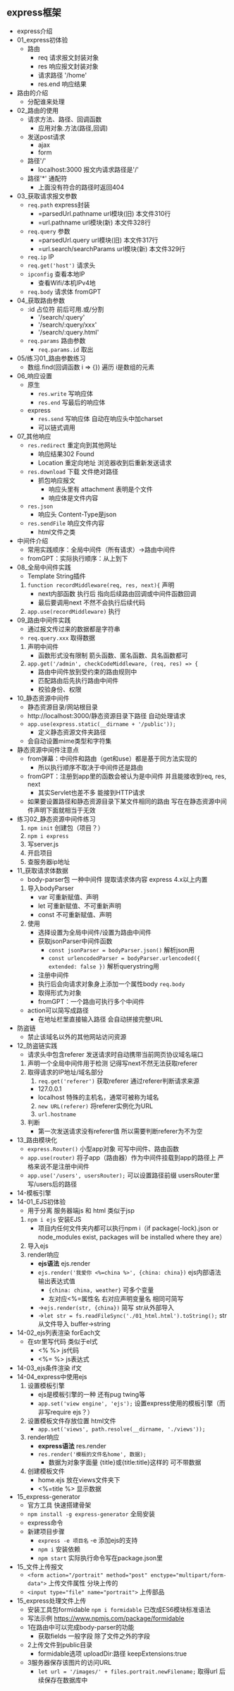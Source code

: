 ## express框架
- express介绍
- 01_express初体验
  - 路由
    - req 请求报文封装对象
    - res 响应报文封装对象
    - 请求路径 '/home'
    - res.end 响应结果
- 路由的介绍
  - 分配谁来处理
- 02_路由的使用
  - 请求方法、路径、回调函数
    - 应用对象.方法(路径,回调)
  - 发送post请求
    - ajax
    - form
  - 路径'/'
    - localhost:3000 报文内请求路径是'/'
  - 路径'*' 通配符
    - 上面没有符合的路径时返回404
- 03_获取请求报文参数
  - `req.path` express封装
    - =parsedUrl.pathname url模块(旧) 本文件310行
    - =url.pathname url模块(新) 本文件328行
  - `req.query` 参数
    - =parsedUrl.query url模块(旧) 本文件317行
    - =url.search/searchParams url模块(新) 本文件329行
  - `req.ip` IP
  - `req.get('host')` 请求头
  - `ipconfig` 查看本地IP
    - 查看Wifi/本机IPv4地
  - `req.body` 请求体 fromGPT
- 04_获取路由参数
  - :id 占位符 前后可用.或/分割
    - '/search/:query'
    - '/search/:query/xxx'
    - '/search/:query.html'
  - `req.params` 路由参数
    - `req.params.id` 取出
- 05/练习01_路由参数练习
  - 数组.find(回调函数 i => {}) 遍历 i是数组的元素
- 06_响应设置
  - 原生
    - `res.write` 写响应体
    - `res.end` 写最后的响应体
  - express
    - `res.send` 写响应体 自动在响应头中加charset
    - 可以链式调用
- 07_其他响应
  - `res.redirect` 重定向到其他网址
    - 响应结果302 Found
    - Location 重定向地址 浏览器收到后重新发送请求
  - `res.download` 下载 文件绝对路径
    - 抓包响应报文
      - 响应头里有 attachment 表明是个文件
      - 响应体是文件内容
  - `res.json`
    - 响应头 Content-Type是json
  - `res.sendFile` 响应文件内容
    - html文件之类
- 中间件介绍
  - 常用实践顺序：全局中间件（所有请求）→路由中间件
  - fromGPT：实际执行顺序：从上到下
- 08_全局中间件实践
  - Template String插件
  1. `function recordMiddleware(req, res, next){` 声明
     - next内部函数 执行后 指向后续路由回调或中间件函数回调
     - 最后要调用next 不然不会执行后续代码
  2. `app.use(recordMiddleware)` 执行
- 09_路由中间件实践
  - 通过报文传过来的数据都是字符串
  - `req.query.xxx` 取得数据
  1. 声明中间件
     - 函数形式没有限制 箭头函数、匿名函数、具名函数都可
  2. `app.get('/admin', checkCodeMiddleware, (req, res) => {`
     - 路由中间件放到受约束的路由规则中
     - 匹配路由后先执行路由中间件
     - 校验身份、权限
- 10_静态资源中间件
  - 静态资源目录/网站根目录
  - http://localhost:3000/静态资源目录下路径 自动处理请求
  - `app.use(express.static(__dirname + '/public'));`
    - 定义静态资源文件夹路径
  - 会自动设置mime类型和字符集
- 静态资源中间件注意点
  - from弹幕：中间件和路由（get和use）都是基于同方法实现的
    - 所以执行顺序不取决于中间件还是路由
  - fromGPT：注册到app里的函数会被认为是中间件 并且能接收到req, res, next
    - 其实Servlet也差不多 能接到HTTP请求
  - 如果要设置路径和静态资源目录下某文件相同的路由 写在在静态资源中间件声明下面就相当于无效
- 练习02_静态资源中间件练习
  1. `npm init` 创建包（项目？）
  2. `npm i express` 
  3. 写server.js
  4. 开启项目
  5. 查服务器ip地址
- 11_获取请求体数据
  - body-parser包 一种中间件 提取请求体内容 express 4.x以上内置
  1. 导入bodyParser
       - var 可重新赋值、声明
       - let 可重新赋值、不可重新声明
       - const 不可重新赋值、声明
  2. 使用
     - 选择设置为全局中间件/设置为路由中间件
     - 获取jsonParser中间件函数
       - `const jsonParser = bodyParser.json()` 解析json用
       - `const urlencodedParser = bodyParser.urlencoded({ extended: false })` 解析querystring用
     - 注册中间件
     - 执行后会向请求对象身上添加一个属性body `req.body`
     - 取得形式为对象
     - fromGPT：一个路由可执行多个中间件
  - action可以简写成路径
    - 在地址栏里直接输入路径 会自动拼接完整URL
- 防盗链
  - 禁止该域名以外的其他网站访问资源
- 12_防盗链实践
  - 请求头中包含referer 发送请求时自动携带当前网页协议域名端口
  1. 声明一个全局中间件用于检测 记得写next不然无法获取referer
  2. 取得请求的IP地址/域名部分
     1. `req.get('referer')` 获取referer 通过referer判断请求来源
       - 127.0.0.1 
       - localhost 特殊的主机名，通常可被称为域名
     2. `new URL(referer)` 将referer实例化为URL 
     3. `url.hostname` 
  3. 判断 
     - 第一次发送请求没有referer值 所以需要判断referer为不为空
- 13_路由模块化
  - `express.Router()` 小型app对象 可写中间件、路由函数
  - `app.use(router)` 将子app（路由器）作为中间件挂载到app的路径上 严格来说不是注册中间件
  - `app.use('/users', usersRouter);` 可以设置路径前缀 usersRouter里写/users后的路径
- 14-模板引擎
- 14-01_EJS初体验
  - 用于分离 服务器端js 和 html 类似于jsp
  1. `npm i ejs` 安装EJS
     - 项目内任何文件夹内都可以执行npm i（if package(-lock).json or node_modules exist, packages will be installed where they are）
  2. 导入ejs
  3. render响应
     - **ejs语法** ejs.render
     - `ejs.render('我爱你 <%=china %>', {china: china})` ejs内部语法 输出表达式值
       - `{china: china, weather}` 可多个变量
       - 左对应<%=属性名 右对应声明变量名 相同可简写
     - →`ejs.render(str, {china})` 简写 str从外部导入
     - →`let str = fs.readFileSync('./01_html.html').toString();` str从文件导入 buffer→string
- 14-02_ejs列表渲染 forEach文
  - 在str里写代码 类似于el式
    - <% %> js代码
    - <%= %> js表达式
- 14-03_ejs条件渲染 if文
- 14-04_express中使用ejs
  1. 设置模板引擎
       - ejs是模板引擎的一种 还有pug twing等
       - `app.set('view engine', 'ejs');` 设置express使用的模板引擎（而非写require ejs？）
  2. 设置模板文件存放位置 html文件
       - `app.set('views', path.resolve(__dirname, './views'));` 
  3. render响应
       - **express语法** res.render
       - `res.render('模板的文件名home', 数据);`
         - 数据为对象字面量 {title}或{title:title}这样的 可不带数据
  4. 创建模板文件
       - home.ejs 放在views文件夹下
       - <%=title %> 显示数据
- 15_express-generator
  - 官方工具 快速搭建骨架
  - `npm install -g express-generator` 全局安装
  - express命令
  - 新建项目步骤
    - `express -e 项目名` -e 添加ejs的支持
    - `npm i` 安装依赖
    - `npm start` 实际执行命令写在package.json里
- 15_文件上传报文
  - `<form action="/portrait" method="post" enctype="multipart/form-data">` 上传文件属性 分块上传的
  - `<input type="file" name="portrait">` 上传部品
- 15_express处理文件上传
  - 安装工具包formidable `npm i formidable` 已改成ES6模块标准语法
  - 写法示例 https://www.npmjs.com/package/formidable
  - 1在路由中可以完成body-parser的功能
    - 获取fields 一般字段 除了文件之外的字段
  - 2上传文件到public目录
    - formidable选项 uploadDir:路径 keepExtensions:true
  - 3服务器保存该图片的访问URL
    - `let url = '/images/' + files.portrait.newFilename;` 取得url 后续保存在数据库中